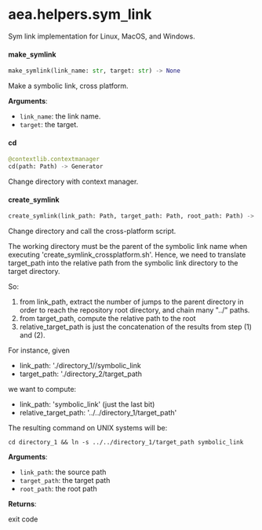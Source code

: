 <a name="aea.helpers.sym_link"></a>
# aea.helpers.sym`_`link

Sym link implementation for Linux, MacOS, and Windows.

<a name="aea.helpers.sym_link.make_symlink"></a>
#### make`_`symlink

```python
make_symlink(link_name: str, target: str) -> None
```

Make a symbolic link, cross platform.

**Arguments**:

- `link_name`: the link name.
- `target`: the target.

<a name="aea.helpers.sym_link.cd"></a>
#### cd

```python
@contextlib.contextmanager
cd(path: Path) -> Generator
```

Change directory with context manager.

<a name="aea.helpers.sym_link.create_symlink"></a>
#### create`_`symlink

```python
create_symlink(link_path: Path, target_path: Path, root_path: Path) -> int
```

Change directory and call the cross-platform script.

The working directory must be the parent of the symbolic link name
when executing 'create_symlink_crossplatform.sh'. Hence, we
need to translate target_path into the relative path from the
symbolic link directory to the target directory.

So:
1) from link_path, extract the number of jumps to the parent directory
in order to reach the repository root directory, and chain many "../" paths.
2) from target_path, compute the relative path to the root
3) relative_target_path is just the concatenation of the results from step (1) and (2).


For instance, given
- link_path: './directory_1//symbolic_link
- target_path: './directory_2/target_path

we want to compute:
- link_path: 'symbolic_link' (just the last bit)
- relative_target_path: '../../directory_1/target_path'

The resulting command on UNIX systems will be:

    cd directory_1 && ln -s ../../directory_1/target_path symbolic_link

**Arguments**:

- `link_path`: the source path
- `target_path`: the target path
- `root_path`: the root path

**Returns**:

exit code

